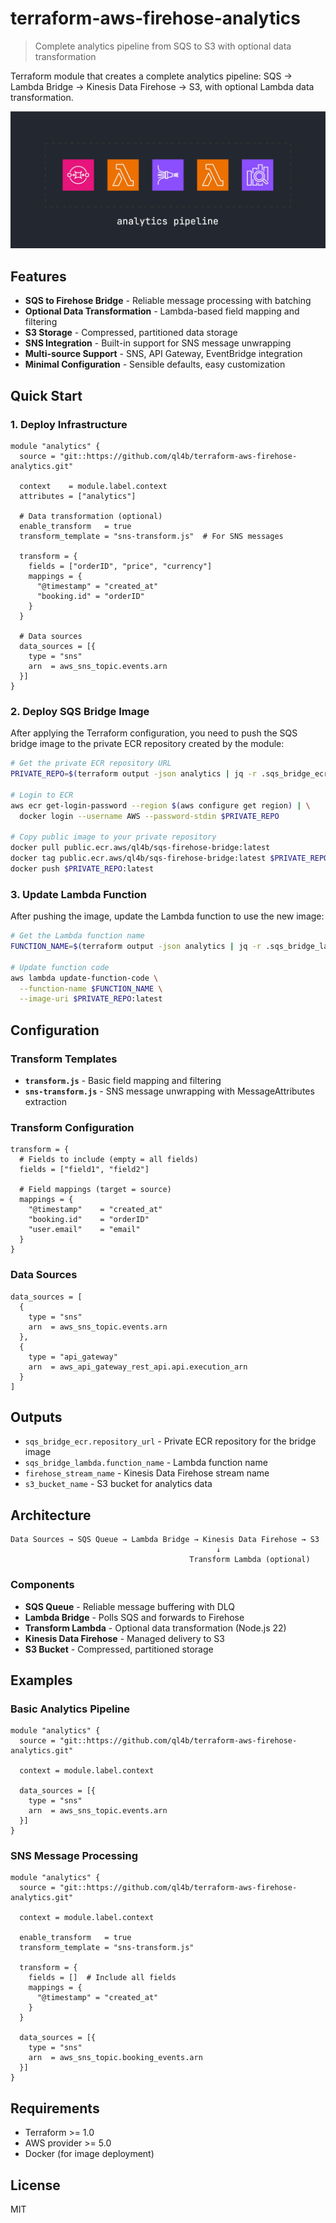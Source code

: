 # terraform-aws-firehose-analytics

> Complete analytics pipeline from SQS to S3 with optional data transformation

Terraform module that creates a complete analytics pipeline: SQS → Lambda Bridge → Kinesis Data Firehose → S3, with optional Lambda data transformation.

![analytics-pipeline](./doc/analytics-pipeline.jpg)

## Features

- **SQS to Firehose Bridge** - Reliable message processing with batching
- **Optional Data Transformation** - Lambda-based field mapping and filtering
- **S3 Storage** - Compressed, partitioned data storage
- **SNS Integration** - Built-in support for SNS message unwrapping
- **Multi-source Support** - SNS, API Gateway, EventBridge integration
- **Minimal Configuration** - Sensible defaults, easy customization

## Quick Start

### 1. Deploy Infrastructure

```hcl
module "analytics" {
  source = "git::https://github.com/ql4b/terraform-aws-firehose-analytics.git"
  
  context    = module.label.context
  attributes = ["analytics"]
  
  # Data transformation (optional)
  enable_transform   = true
  transform_template = "sns-transform.js"  # For SNS messages
  
  transform = {
    fields = ["orderID", "price", "currency"]
    mappings = {
      "@timestamp" = "created_at"
      "booking.id" = "orderID"
    }
  }
  
  # Data sources
  data_sources = [{
    type = "sns"
    arn  = aws_sns_topic.events.arn
  }]
}
```

### 2. Deploy SQS Bridge Image

After applying the Terraform configuration, you need to push the SQS bridge image to the private ECR repository created by the module:

```bash
# Get the private ECR repository URL
PRIVATE_REPO=$(terraform output -json analytics | jq -r .sqs_bridge_ecr.repository_url)

# Login to ECR
aws ecr get-login-password --region $(aws configure get region) | \
  docker login --username AWS --password-stdin $PRIVATE_REPO

# Copy public image to your private repository
docker pull public.ecr.aws/ql4b/sqs-firehose-bridge:latest
docker tag public.ecr.aws/ql4b/sqs-firehose-bridge:latest $PRIVATE_REPO:latest
docker push $PRIVATE_REPO:latest
```

### 3. Update Lambda Function

After pushing the image, update the Lambda function to use the new image:

```bash
# Get the Lambda function name
FUNCTION_NAME=$(terraform output -json analytics | jq -r .sqs_bridge_lambda.function_name)

# Update function code
aws lambda update-function-code \
  --function-name $FUNCTION_NAME \
  --image-uri $PRIVATE_REPO:latest
```

## Configuration

### Transform Templates

- **`transform.js`** - Basic field mapping and filtering
- **`sns-transform.js`** - SNS message unwrapping with MessageAttributes extraction

### Transform Configuration

```hcl
transform = {
  # Fields to include (empty = all fields)
  fields = ["field1", "field2"]
  
  # Field mappings (target = source)
  mappings = {
    "@timestamp"    = "created_at"
    "booking.id"    = "orderID"
    "user.email"    = "email"
  }
}
```

### Data Sources

```hcl
data_sources = [
  {
    type = "sns"
    arn  = aws_sns_topic.events.arn
  },
  {
    type = "api_gateway"
    arn  = aws_api_gateway_rest_api.api.execution_arn
  }
]
```

## Outputs

- `sqs_bridge_ecr.repository_url` - Private ECR repository for the bridge image
- `sqs_bridge_lambda.function_name` - Lambda function name
- `firehose_stream_name` - Kinesis Data Firehose stream name
- `s3_bucket_name` - S3 bucket for analytics data

## Architecture

```
Data Sources → SQS Queue → Lambda Bridge → Kinesis Data Firehose → S3
                                              ↓
                                        Transform Lambda (optional)
```

### Components

- **SQS Queue** - Reliable message buffering with DLQ
- **Lambda Bridge** - Polls SQS and forwards to Firehose
- **Transform Lambda** - Optional data transformation (Node.js 22)
- **Kinesis Data Firehose** - Managed delivery to S3
- **S3 Bucket** - Compressed, partitioned storage

## Examples

### Basic Analytics Pipeline

```hcl
module "analytics" {
  source = "git::https://github.com/ql4b/terraform-aws-firehose-analytics.git"
  
  context = module.label.context
  
  data_sources = [{
    type = "sns"
    arn  = aws_sns_topic.events.arn
  }]
}
```

### SNS Message Processing

```hcl
module "analytics" {
  source = "git::https://github.com/ql4b/terraform-aws-firehose-analytics.git"
  
  context = module.label.context
  
  enable_transform   = true
  transform_template = "sns-transform.js"
  
  transform = {
    fields = []  # Include all fields
    mappings = {
      "@timestamp" = "created_at"
    }
  }
  
  data_sources = [{
    type = "sns"
    arn  = aws_sns_topic.booking_events.arn
  }]
}
```

## Requirements

- Terraform >= 1.0
- AWS provider >= 5.0
- Docker (for image deployment)

## License

MIT